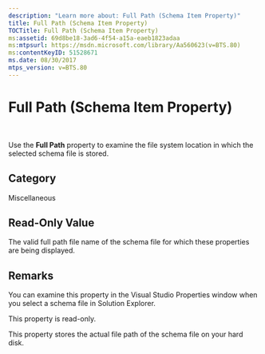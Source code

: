 ```yaml
---
description: "Learn more about: Full Path (Schema Item Property)"
title: Full Path (Schema Item Property)
TOCTitle: Full Path (Schema Item Property)
ms:assetid: 69d8be18-3ad6-4f54-a15a-eaeb1823adaa
ms:mtpsurl: https://msdn.microsoft.com/library/Aa560623(v=BTS.80)
ms:contentKeyID: 51528671
ms.date: 08/30/2017
mtps_version: v=BTS.80
---
```


# Full Path (Schema Item Property)

 

Use the **Full Path** property to examine the file system location in which the selected schema file is stored.

## Category

Miscellaneous

## Read-Only Value

The valid full path file name of the schema file for which these properties are being displayed.

## Remarks

You can examine this property in the Visual Studio Properties window when you select a schema file in Solution Explorer.

This property is read-only.

This property stores the actual file path of the schema file on your hard disk.

